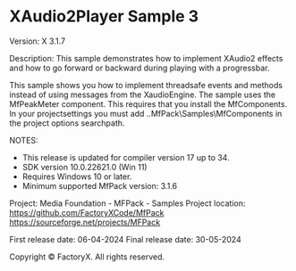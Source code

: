 # XAudio2Player Sample 3

Version: X 3.1.7

Description:
  This sample demonstrates how to implement XAudio2 effects and
  how to go forward or backward during playing with a progressbar.

This sample shows you how to implement threadsafe events and methods instead of using messages from the XaudioEngine.
The sample uses the MfPeakMeter component. This requires that you install the MfComponents.
In your projectsettings you must add ..MfPack\Samples\MfComponents in the project options searchpath.  

NOTES:
 - This release is updated for compiler version 17 up to 34.
 - SDK version 10.0.22621.0 (Win 11)
 - Requires Windows 10 or later.
 - Minimum supported MfPack version: 3.1.6

Project: Media Foundation - MFPack - Samples
Project location: https://github.com/FactoryXCode/MfPack
                  https://sourceforge.net/projects/MFPack

First release date: 06-04-2024
Final release date: 30-05-2024

Copyright © FactoryX. All rights reserved.
